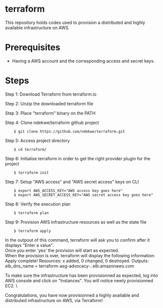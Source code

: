 # terraform
This repository holds codes used to provision a distributed and highly available infrastructure on AWS.

# Prerequisites
- Having a AWS account and the corresponding access and secret keys.

# Steps
Step 1: Download Terraform from terraform.io

Step 2: Unzip the downloaded terraform file

Step 3: Place "terraform" binary on the PATH

Step 4: Clone ndekwe/terraform github project

        $ git clone https://github.com/ndekwe/terraform.git
                
Step 5: Access project directory

        $ cd terraform/
        
Step 6: Initialise terraform in order to get the right provider plugin for the project

        $ terraform init 
        
Step 7: Setup "AWS access" and "AWS secret access" keys on CLI

        $ export AWS_ACCESS_KEY="AWS access key goes here"
        $ export AWS_SECRET_ACCESS_KEY="AWS secret access key goes here"
        
Step 8: Verify the execution plan

        $ terraform plan
        
Step 9: Provision AWS infrastructure resources as well as the state file 

        $ terraform apply
        
In the outpout of this command, terraform will ask you to confirm after it displays "Enter a value".  \
Once you enter 'yes' the provision will start as expected. \
When the provision is over, terraform will display the following information:
        Apply complete! Resources: x added, 0 changed, 0 destroyed.
        Outputs:
        elb_dns_name = terraform-asg-advocacy-<ID>.<region>.elb.amazonaws.com
   
To make sure the infrastructure has been provisionned as expected, log into AWS console and click on "Instances". 
You will notice newly provisionned EC2. \

Congratulations, you have now provisionned a highly available and distributed infrastructure on AWS, via Terraform!
